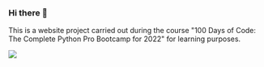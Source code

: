 ### Hi there 👋

This is a website project carried out during the course "100 Days of Code: The Complete Python Pro Bootcamp for 2022" for learning purposes.

<!--
**k1ngS/k1ngs** is a ✨ _special_ ✨ repository because its `README.md` (this file) appears on your GitHub profile.

Here are some ideas to get you started:

- 🔭 I’m currently working on ...
- 🌱 I’m currently learning ...
- 👯 I’m looking to collaborate on ...
- 🤔 I’m looking for help with ...
- 💬 Ask me about ...
- 📫 How to reach me: ...
- 😄 Pronouns: ...
- ⚡ Fun fact: ...
-->

<a href="https://github.com/Gurupreet">
  <img align="center" src="https://github-readme-stats.vercel.app/api/top-langs/?username=k1ngS&theme=dracula&hide_langs_below=1" />
</a>


